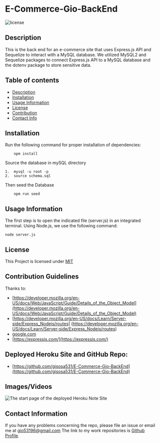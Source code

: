 # E-Commerce-Gio-BackEnd
![license](https://img.shields.io/badge/License-MIT-yellow.svg)

## Description
This is the back end for an e-commerce site that uses Express.js API and Sequelize to interact with a MySQL database. We utilized MySQL2 and Sequelize packages to connect Express.js API to a MySQL database and the dotenv package to store sensitive data. 

## Table of contents

* [Description](#description)
* [Installation](#installation)
* [Usage Information](#usage)
* [License](#license) 
* [Contribution](#contribution)
* [Contact Info](#questions)

## Installation
Run the following command for proper installation of dependencies:
```
    npm install
```
Source the database in mySQL directory
```
1.  mysql -u root -p
2.  source schema.sql
```
Then seed the Database
```
    npm run seed
```

## Usage Information
The first step is to open the indicated file (server.js) in an integrated terminal. 
Using Node.js, we use the following command:
```
node server.js 
```

## License
This Project is licensed under [MIT](https://opensource.org/licenses/MIT)

## Contribution Guidelines
Thanks to:
* [https://developer.mozilla.org/en-US/docs/Web/JavaScript/Guide/Details_of_the_Object_Model](https://developer.mozilla.org/en-US/docs/Web/JavaScript/Guide/Details_of_the_Object_Model)
* [https://developer.mozilla.org/en-US/docs/Learn/Server-side/Express_Nodejs/routes] (https://developer.mozilla.org/en-US/docs/Learn/Server-side/Express_Nodejs/routes)
* [google.com](google.com)
* [https://expressjs.com/](https://expressjs.com/)

## Deployed Heroku Site and GitHub Repo:
* [https://github.com/gisosa531/E-Commerce-Gio-BackEnd](https://github.com/gisosa531/E-Commerce-Gio-BackEnd)

## Images/Videos
<img src="./images/HerokuSiteGio.png" alt="The start page of the deployed Heroku Note Site">

## Contact Information
If you have any problems concerning the repo, please file an issue or email me at 
gio53196@gmail.com
The link to my work repositories is 
[Github Profile](https://github.com/gisosa531/).
